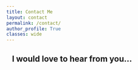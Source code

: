 ```yaml
---
title: Contact Me
layout: contact
permalink: /contact/
author_profile: True
classes: wide
---
```


## &nbsp;&nbsp; I would love to hear from you...

